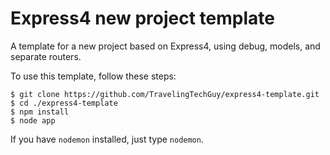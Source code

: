 Express4 new project template
=============================

A template for a new project based on Express4, using debug, models, and separate routers.

To use this template, follow these steps:

	$ git clone https://github.com/TravelingTechGuy/express4-template.git
	$ cd ./express4-template
	$ npm install
	$ node app

If you have `nodemon` installed, just type `nodemon`.
